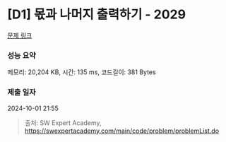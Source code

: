 # [D1] 몫과 나머지 출력하기 - 2029 

[문제 링크](https://swexpertacademy.com/main/code/problem/problemDetail.do?contestProbId=AV5QGNvKAtEDFAUq) 

### 성능 요약

메모리: 20,204 KB, 시간: 135 ms, 코드길이: 381 Bytes

### 제출 일자

2024-10-01 21:55



> 출처: SW Expert Academy, https://swexpertacademy.com/main/code/problem/problemList.do
